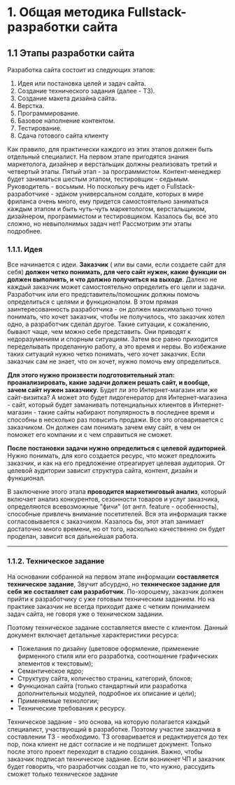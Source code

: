 # 1. Общая методика Fullstack-разработки сайта
## 1.1 Этапы разработки сайта
Разработка сайта состоит из следующих этапов:
1. Идея или постановка целей и задач сайта.
2. Создание технического задания (далее - ТЗ).
3. Создание макета дизайна сайта.
4. Верстка.
5. Программирование.
6. Базовое наполнение контентом.
7. Тестирование.
8. Сдача готового сайта клиенту

Как правило, для практически каждого из этих этапов должен быть отдельный специалист. На первом этапе пригодятся знания маркетолога, дизайнер и верстальщик должны реализовать третий и четвертый этапы. Пятый этап - за программистом. Контент-менеджер будет заниматься шестым этапом, тестировщик - седьмым. Руководитель - восьмым. Но поскольку речь идет о Fullstack-paзpaбoтчикe - эдаком универсальном солдате, которых в мире фриланса очень много, ему придется самостоятельно заниматься каждым этапом и быть чуть-чуть маркетологом, верстальщиком, дизайнером, программистом и тестировщиком. Казалось бы, все это сложно, но невыполнимых задач нет! Рассмотрим эти этапы подробнее.
### 1.1.1. Идея
Все начинается с идеи. **Заказчик** ( или вы сами, если создаете сайт для себя) **должен четко понимать, для чего сайт нужен, какие функции он должен выполнять, и что должно получиться на выходе**. Далеко не каждый заказчик может самостоятельно определить его цели и задачи. Разработчик или его представитель/помощник должны помочь определиться с целями и функционалом. В этом прямая заинтересованность разработчика - он должен максимально точно понимать, что хочет заказчик, чтобы не получилось, что заказчик хотел одно, а разработчик сделал другое. Такие ситуации, к сожалению, бывают чаще, чем можно себе представить. Они приводят к недоразумениям и спорным ситуациям. Затем все равно приходится переделывать проделанную работу, а это время и нервы. Во избежание таких ситуаций нужно четко понимать, чего хочет заказчик. Если заказчик сам не знает, что он хочет, нужно помочь ему определиться.

**Для этого нужно произвести подготовительный этап: проанализировать, какие задачи должен решать сайт, и вообще, зачем сайт нужен заказчику**. Будет ли это Интернет-магазин или же сайт-визитка? А может это будет лидогенератор для Интернет-магазина - сайт, который будет заманивать потенциальных клиентов в Интернет-магазин - такие сайты набирают популярность в последнее время и способны в несколько раз повысить продажи. Все это оговаривается с заказчиком. Он должен сам понимать зачем ему сайт, в чем он поможет его компании и с чем справиться не сможет.

**После постановки задачи нужно определиться с целевой аудиторией**. Нужно понимать, для кого создается ресурс, что может предложить заказчик, и как на его предложение отреагирует целевая аудитория. От целевой аудитории зависит структура сайта, контент, дизайн и функционал.

В заключение этого этапа **проводится маркетинговый анализ**, который включает анализ конкурентов, сезонности товаров и услуг заказчика, определяются всевозможные "фичи" (от англ. feature - особенность), способные привлечь внимание посетителей. Вся эта информация также согласовывается с заказчиком. Казалось бы, этот этап занимает достаточно много времени, но от того, насколько качественно он будет проделан, зависит вся дальнейшая работа.
***
### 1.1.2. Техническое задание
На основании собранной на первом этапе информации **составляется техническое задание**, Звучит абсурдно, но **техническое задание для себя же составляет сам разработчик**. По-хорошему, заказчик должен прийти к разработчику с уже готовым техническим заданием. Но на практике заказчик не всегда приходит даже с четким пониманием задач сайта, не говоря уже о техническом задании.

Поэтому техническое задание составляется вместе с клиентом. Данный документ включает детальные характеристики ресурса:
- Пожелания по дизайну (цветовое оформление, применение фирменного стиля или его разработка, соотношение графических элементов к текстовым);
- Семантическое ядро;
- Структуру сайта, количество страниц, категорий, блоков; 
- Функционал сайта (только стандартный или разработка дополнительных модулей, подробное их описание и цели);
- Применяемые технологии;
- Технические требования к ресурсу.

Техническое задание - это основа, на которую полагается каждый специалист, участвующий в разработке. Поэтому участие заказчика в составлении ТЗ - необходимо. ТЗ оговаривается и редактируется до тех пор, пока клиент не даст согласие и не подпишет документ. Только после этого проект переходит в стадию создания. Важно, чтобы заказчик подписал техническое задание. Если возникнет ЧП и заказчик будет говорить, что разработчик создал не то, что нужно, рассудить сможет только техническое задание